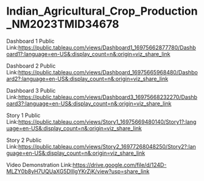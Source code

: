 # Indian_Agricultural_Crop_Production_NM2023TMID34678
Dashboard 1 Public Link:https://public.tableau.com/views/Dashboard1_16975662877780/Dashboard1?:language=en-US&:display_count=n&:origin=viz_share_link

Dashboard 2 Public Link:https://public.tableau.com/views/Dashboard_16975665968480/Dashboard2?:language=en-US&:display_count=n&:origin=viz_share_link

Dashboard 3 Public Link:https://public.tableau.com/views/Dashboard3_16975668232270/Dashboard3?:language=en-US&:display_count=n&:origin=viz_share_link

Story 1 Public Link:https://public.tableau.com/views/Story1_16975669480140/Story1?:language=en-US&:display_count=n&:origin=viz_share_link

Story 2 Public Link:https://public.tableau.com/views/Story2_16977268048250/Story2?:language=en-US&:display_count=n&:origin=viz_share_link

Video Demonstration Link:https://drive.google.com/file/d/124D-MLZY0b8yH7UQUaXG5DlIlgYKrZjK/view?usp=share_link

